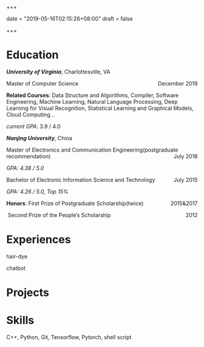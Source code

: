 +++

date = "2019-05-16T02:15:26+08:00"
draft = false

+++

# Education

***University of Virginia***, Charlottesville, VA

Master of Computer Science  <span style="float:right;">December 2019</span>

**Related Courses**: Data Structure and Algorithms, Compiler, Software Engineering, Machine Learning, Natural Language Processing, Deep Learning for Visual Recognition, Statistical Learning and Graphical Models, Cloud Computing...

*current GPA*: 3.9 / 4.0

***Nanjing University***, China

Master of Electronics and Communication Engineering(postgraduate recommendation)  <span style="float:right;">July 2018</span>

*GPA: 4.38 / 5.0*

Bachelor of Electronic Information Science and Technology 									<span style="float:right;">July 2015</span>

*GPA: 4.26 / 5.0, Top 15%*

**Honors**:  First Prize of Postgraduate Scholarship(twice) <span style="float:right;">2015&2017</span>

​		 Second Prize of the People’s Scholarship<span style="float:right;">2012</span>

# Experiences

hair-dye

chatbot



# Projects

# Skills

C++, Python, Git, Tensorflow, Pytorch, shell script
